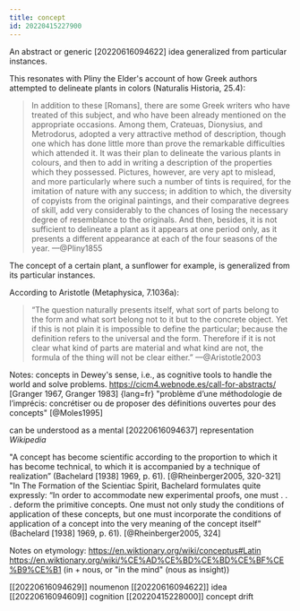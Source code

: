 ```yaml
---
title: concept
id: 20220415227900
---
```


An abstract or generic [20220616094622] idea generalized from particular instances. 

This resonates with Pliny the Elder's account of how Greek authors attempted to delineate plants in colors (Naturalis Historia, 25.4):
> In addition to these [Romans], there are some Greek writers who have treated of this subject, and who have been already mentioned on the appropriate occasions. Among them, Crateuas, Dionysius, and Metrodorus, adopted a very attractive method of description, though one which has done little more than prove the remarkable difficulties which attended it. It was their plan to delineate the various plants in colours, and then to add in writing a description of the properties which they possessed. Pictures, however, are very apt to mislead, and more particularly where such a number of tints is required, for the imitation of nature with any success; in addition to which, the diversity of copyists from the original paintings, and their comparative degrees of skill, add very considerably to the chances of losing the necessary degree of resemblance to the originals. And then, besides, it is not sufficient to delineate a plant as it appears at one period only, as it presents a different appearance at each of the four seasons of the year.
—@Pliny1855

The concept of a certain plant, a sunflower for example, is generalized from its particular instances.

According to Aristotle (Metaphysica, 7.1036a):
> “The question naturally presents itself, what sort of parts belong to the form and what sort belong not to it but to the concrete object. Yet if this is not plain it is impossible to define the particular; because the definition refers to the universal and the form. Therefore if it is not clear what kind of parts are material and what kind are not, the formula of the thing will not be clear either.”
—@Aristotle2003

Notes: concepts in Dewey's sense, i.e., as cognitive tools to handle the world and solve problems.
https://cicm4.webnode.es/call-for-abstracts/
[Granger 1967, Granger 1983]
{lang=fr} "problème d’une méthodologie de l’imprécis: concrétiser ou de proposer des définitions ouvertes pour des concepts" [@Moles1995]

can be understood as a mental [20220616094637] representation *Wikipedia*

"A concept has become scientific according to the proportion to which it has become technical, to which it is accompanied by a technique of realization” (Bachelard [1938] 1969, p. 61). [@Rheinberger2005, 320-321]
"In The Formation of the Scientiac Spirit, Bachelard formulates quite expressly: “In order to accommodate new experimental proofs, one must . . . deform the primitive concepts. One must not only study the conditions of application of these concepts, but one must incorporate the conditions of application of a concept into the very meaning of the concept itself” (Bachelard [1938] 1969, p. 61). [@Rheinberger2005, 324]

Notes on etymology:
https://en.wiktionary.org/wiki/conceptus#Latin
https://en.wiktionary.org/wiki/%CE%AD%CE%BD%CE%BD%CE%BF%CE%B9%CE%B1 (in + nous, or "in the mind" (nous as insight))

[[20220616094629]] noumenon
[[20220616094622]] idea
[[20220616094609]] cognition
[[20220415228000]] concept drift